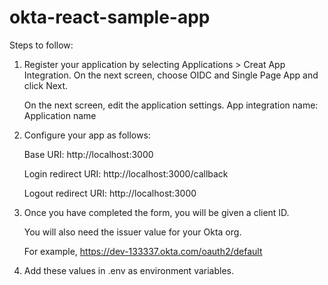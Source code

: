 # okta-react-sample-app
Steps to follow:

1. Register your application by selecting Applications > Creat App Integration. On the next screen, choose OIDC and Single Page App and click Next.

   On the next screen, edit the application settings. 
   App integration name: Application name 

2. Configure your app as follows:

   Base URI: http://localhost:3000
  
   Login redirect URI: http://localhost:3000/callback
  
   Logout redirect URI: http://localhost:3000

3. Once you have completed the form, you will be given a client ID. 

   You will also need the issuer value for your Okta org. 
   
   For example, https://dev-133337.okta.com/oauth2/default

4. Add these values in .env as environment variables.
